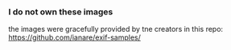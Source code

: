 ### I do not own these images
the images were gracefully provided by tne creators in this repo:
https://github.com/ianare/exif-samples/